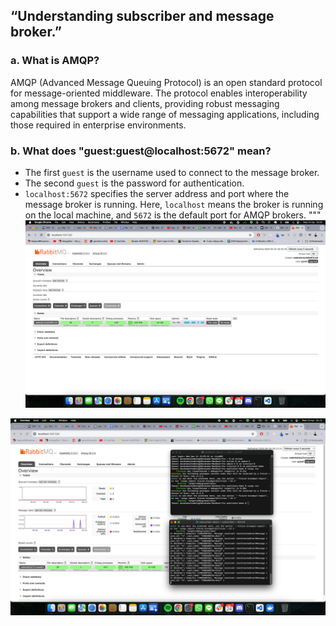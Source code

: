 ## “Understanding subscriber and message broker.”
### a. What is AMQP?
AMQP (Advanced Message Queuing Protocol) is an open standard protocol for message-oriented middleware. The protocol enables interoperability among message brokers and clients, providing robust messaging capabilities that support a wide range of messaging applications, including those required in enterprise environments.

### b. What does "guest:guest@localhost:5672" mean?
- The first `guest` is the username used to connect to the message broker.
- The second `guest` is the password for authentication.
- `localhost:5672` specifies the server address and port where the message broker is running. Here, `localhost` means the broker is running on the local machine, and `5672` is the default port for AMQP brokers.
"""
![Running RabbitMQ as message broker]( Running-RabbitMQ-as-message-broker.png "Running-RabbitMQ-as-message-broker")

![Sending-and-processing-event]( Sending-and-processing-event.png "Sending-and-processing-event")